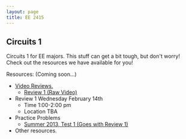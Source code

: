 ```yaml
---
layout: page
title: EE 2415
---
```


## Circuits 1
Circuits 1 for EE majors. This stuff can get a bit tough, but don't worry!
Check out the resources we have available for you!

Resources: (Coming soon...)
- [Video Reviews.](https://youtube.com/channel/UCV0OmOABl9S8e4QHvtNHLow)
  - [Review 1 (Raw Video)](http://www.showme.com/sh/?h=4GtRP8K)
- Review 1 Wednesday February 14th 
  - Time 1:00-2:00 pm
  - Location TBA 
- Practice Problems
  - <a href="/files/ee2415/EE2415Su13MTE1a.pdf" download>Summer 2013, Test 1 (Goes with Review 1)</a>
- Other resources.
